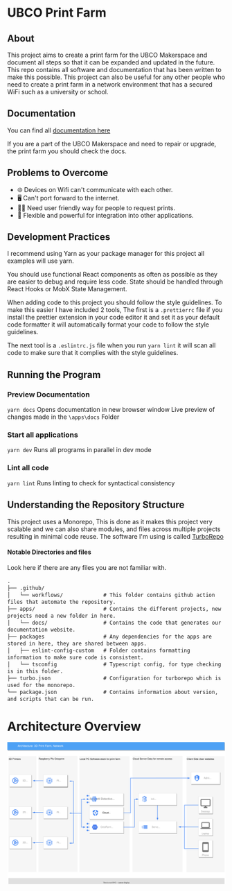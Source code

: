 # UBCO Print Farm

## About

This project aims to create a print farm for the UBCO Makerspace and document all steps so that it can be expanded and updated in the future. This repo contains all software and documentation that has been written to make this possible. This project can also be useful for any other people who need to create a print farm in a network environment that has a secured WiFi such as a university or school.

## Documentation

You can find all [documentation here](https://andrecox.github.io/ubco-print-farm)

If you are a part of the UBCO Makerspace and need to repair or upgrade, the print farm you should check the docs.

## Problems to Overcome

- 🌐 Devices on Wifi can't communicate with each other.
- 🖥️ Can't port forward to the internet.
- 🧑‍💻 Need user friendly way for people to request prints.
- 💪 Flexible and powerful for integration into other applications.

## Development Practices

I recommend using Yarn as your package manager for this project all examples will use yarn.

You should use functional React components as often as possible as they are easier to debug and require less code. State should be handled through React Hooks or MobX State Management.

When adding code to this project you should follow the style guidelines. To make this easier I have included 2 tools, The first is a `.prettierrc` file if you install the prettier extension in your code editor it and set it as your default code formatter it will automatically format your code to follow the style guidelines.

The next tool is a `.eslintrc.js` file when you run `yarn lint` it will scan all code to make sure that it complies with the style guidelines.

## Running the Program

### Preview Documentation

`yarn docs` Opens documentation in new browser window
Live preview of changes made in the `\apps\docs` Folder

### Start all applications

`yarn dev` Runs all programs in parallel in dev mode

### Lint all code

`yarn lint` Runs linting to check for syntactical consistency

## Understanding the Repository Structure

This project uses a Monorepo, This is done as it makes this project very scalable and we can also share modules, and files across multiple projects resulting in minimal code reuse. The software I'm using is called [TurboRepo](https://turbo.build/repo)

#### Notable Directories and files

Look here if there are any files you are not familiar with.

```
.
├── .github/
│   └── workflows/             # This folder contains github action files that automate the repository.
├── apps/                      # Contains the different projects, new projects need a new folder in here.
│   └── docs/                  # Contains the code that generates our documentation website.
├── packages                   # Any dependencies for the apps are stored in here, they are shared between apps.
│   ├── eslint-config-custom   # Folder contains formatting information to make sure code is consistent.
│   └── tsconfig               # Typescript config, for type checking is in this folder.
├── turbo.json                 # Configuration for turborepo which is used for the monorepo.
└── package.json               # Contains information about version, and scripts that can be run.

```

# Architecture Overview

![A diagram of the infrastructure](./architecture.svg)
